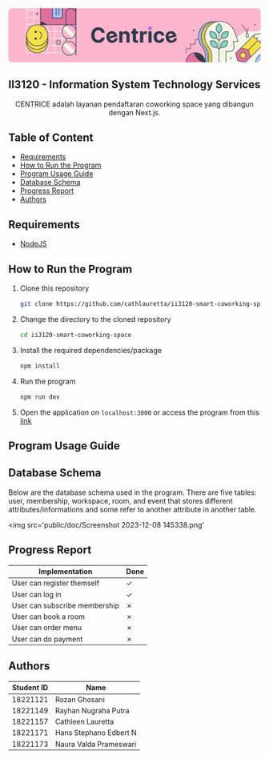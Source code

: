 <img src='public/doc/Header.png'>

## II3120 - Information System Technology Services
<center>
CENTRICE adalah layanan pendaftaran coworking space yang dibangun dengan Next.js.
</center>

## Table of Content
- [Requirements](#requirements)
- [How to Run the Program](#how-to-run-the-program)
- [Program Usage Guide](#program-usage-guide)
- [Database Schema](#database-schema)
- [Progress Report](#progress-report)
- [Authors](#authors)

## Requirements
- [NodeJS](https://nodejs.org/en/download)

## How to Run the Program
1. Clone this repository
    ```bash
    git clone https://github.com/cathlauretta/ii3120-smart-coworking-space
    ```
2. Change the directory to the cloned repository
    ```bash
    cd ii3120-smart-coworking-space
    ```
3. Install the required dependencies/package
    ```bash
    npm install
    ```
4. Run the program
    ```bash
    npm run dev
    ```
5. Open the application on ``localhost:3000`` or access the program from this [link](www.google.com)

## Program Usage Guide


## Database Schema
Below are the database schema used in the program. There are five tables: user, membership, workspace, room, and event that stores different attributes/informations and some refer to another attribute in another table. 

<img src='public/doc/Screenshot 2023-12-08 145338.png'

## Progress Report
| Implementation | Done |
|---|---|
| User can register themself | &check; |
| User can log in | &check; |
| User can subscribe membership | &cross; |
| User can book a room | &cross; |
| User can order menu | &cross; |
| User can do payment | &cross; |

## Authors
| Student ID | Name |
|---|---|
| 18221121 | Rozan Ghosani |
| 18221149 | Rayhan Nugraha Putra |
| 18221157 | Cathleen Lauretta |
| 18221171 | Hans Stephano Edbert N |
| 18221173 | Naura Valda Prameswari |
